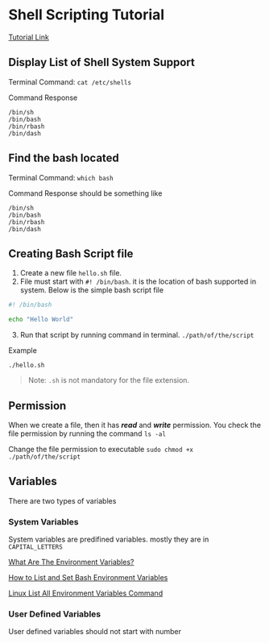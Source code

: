 # Shell Scripting Tutorial

[Tutorial Link](https://www.youtube.com/watch?v=cQepf9fY6cE&list=PLS1QulWo1RIYmaxcEqw5JhK3b-6rgdWO_&ab_channel=ProgrammingKnowledge)

## Display List of Shell System Support

Terminal Command: `cat /etc/shells`

Command Response

````text
/bin/sh
/bin/bash
/bin/rbash
/bin/dash
````

## Find the bash located

Terminal Command: `which bash`

Command Response should be something like

````text
/bin/sh
/bin/bash
/bin/rbash
/bin/dash
````

## Creating Bash Script file

1. Create a new file `hello.sh` file.
2. File must start with `#! /bin/bash`. it is the location of bash supported in system. Below is the simple bash script file

```bash
#! /bin/bash

echo "Hello World"
```

3. Run that script by running command in terminal. `./path/of/the/script`

Example

`./hello.sh`

> Note: `.sh` is not mandatory for the file extension.

## Permission

When we create a file, then it has ***read*** and ***write*** permission. You check the file permission by running the command `ls -al`

Change the file permission to executable `sudo chmod +x ./path/of/the/script`

## Variables

There are two types of variables

### System Variables

System variables are predifined variables. mostly they are in `CAPITAL_LETTERS`

[What Are The Environment Variables?](https://www.shell-tips.com/bash/environment-variables/#gsc.tab=0)

[How to List and Set Bash Environment Variables](https://linuxsimply.com/bash-scripting-tutorial/variables/usage/set-and-list-environment-variables/)

[Linux List All Environment Variables Command](https://www.cyberciti.biz/faq/linux-list-all-environment-variables-env-command/)

### User Defined Variables

User defined variables should not start with number